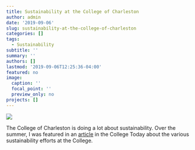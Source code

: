 ```yaml
---
title: Sustainability at the College of Charleston
author: admin
date: '2019-09-06'
slug: sustainability-at-the-college-of-charleston
categories: []
tags:
  - Sustainability
subtitle: ''
summary: ''
authors: []
lastmod: '2019-09-06T12:25:36-04:00'
featured: no
image:
  caption: ''
  focal_point: ''
  preview_only: no
projects: []
---
```


![](/img/sustain.jpg) 

The College of Charleston is doing a lot about sustainability. Over the summer, I was featured in an [article](https://today.cofc.edu/2019/07/02/college-is-future-focused-on-sustainability/) in the College Today about the various sustainability efforts at the College. 